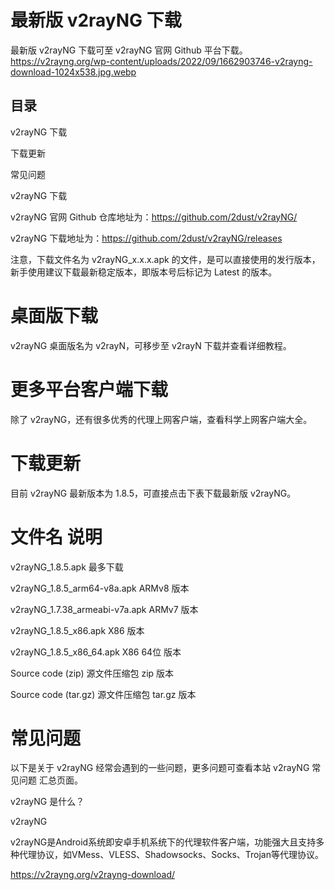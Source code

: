 # 最新版 v2rayNG 下载

最新版 v2rayNG 下载可至 v2rayNG 官网 Github 平台下载。
https://v2rayng.org/wp-content/uploads/2022/09/1662903746-v2rayng-download-1024x538.jpg.webp

## 目录

v2rayNG 下载

下载更新

常见问题

v2rayNG 下载

v2rayNG 官网 Github 仓库地址为：https://github.com/2dust/v2rayNG/

v2rayNG 下载地址为：https://github.com/2dust/v2rayNG/releases

注意，下载文件名为 v2rayNG_x.x.x.apk 的文件，是可以直接使用的发行版本，新手使用建议下载最新稳定版本，即版本号后标记为 Latest 的版本。

# 桌面版下载

v2rayNG 桌面版名为 v2rayN，可移步至 v2rayN 下载并查看详细教程。

# 更多平台客户端下载

除了 v2rayNG，还有很多优秀的代理上网客户端，查看科学上网客户端大全。

# 下载更新

目前 v2rayNG 最新版本为 1.8.5，可直接点击下表下载最新版 v2rayNG。

# 文件名	说明

v2rayNG_1.8.5.apk	最多下载

v2rayNG_1.8.5_arm64-v8a.apk	ARMv8 版本

v2rayNG_1.7.38_armeabi-v7a.apk	ARMv7 版本

v2rayNG_1.8.5_x86.apk	X86 版本

v2rayNG_1.8.5_x86_64.apk	X86 64位 版本

Source code (zip)	源文件压缩包 zip 版本

Source code (tar.gz)	源文件压缩包 tar.gz 版本

# 常见问题

以下是关于 v2rayNG 经常会遇到的一些问题，更多问题可查看本站 v2rayNG 常见问题 汇总页面。

v2rayNG 是什么？

v2rayNG

v2rayNG是Android系统即安卓手机系统下的代理软件客户端，功能强大且支持多种代理协议，如VMess、VLESS、Shadowsocks、Socks、Trojan等代理协议。

https://v2rayng.org/v2rayng-download/
